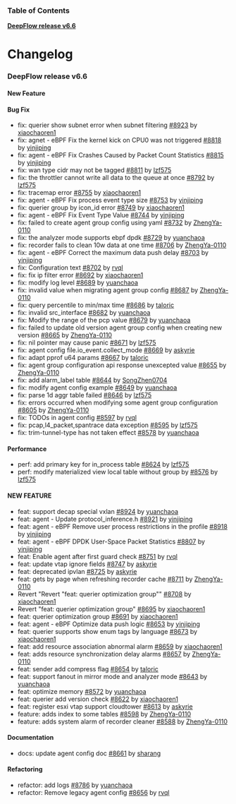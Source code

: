 ### Table of Contents

**[DeepFlow release v6.6](#v6.6)**<br/>

# Changelog

### <a id="v6.6"></a>DeepFlow release v6.6

#### New Feature

#### Bug Fix
* fix: querier show subnet error when subnet filtering [#8923](https://github.com/deepflowio/deepflow/pull/8923) by [xiaochaoren1](https://github.com/xiaochaoren1)
* fix: agnet - eBPF Fix the kernel kick on CPU0 was not triggered [#8818](https://github.com/deepflowio/deepflow/pull/8818) by [yinjiping](https://github.com/yinjiping)
* fix: agent - eBPF Fix Crashes Caused by Packet Count Statistics [#8815](https://github.com/deepflowio/deepflow/pull/8815) by [yinjiping](https://github.com/yinjiping)
* fix: wan type cidr may not be tagged [#8811](https://github.com/deepflowio/deepflow/pull/8811) by [lzf575](https://github.com/lzf575)
* fix: the throttler cannot write all data to the queue at once [#8792](https://github.com/deepflowio/deepflow/pull/8792) by [lzf575](https://github.com/lzf575)
* fix: tracemap error [#8755](https://github.com/deepflowio/deepflow/pull/8755) by [xiaochaoren1](https://github.com/xiaochaoren1)
* fix: agent - eBPF Fix process event type size [#8753](https://github.com/deepflowio/deepflow/pull/8753) by [yinjiping](https://github.com/yinjiping)
* fix: querier group by icon_id error [#8749](https://github.com/deepflowio/deepflow/pull/8749) by [xiaochaoren1](https://github.com/xiaochaoren1)
* fix: agent - eBPF Fix Event Type Value [#8744](https://github.com/deepflowio/deepflow/pull/8744) by [yinjiping](https://github.com/yinjiping)
* fix: failed to create agent group config using yaml [#8732](https://github.com/deepflowio/deepflow/pull/8732) by [ZhengYa-0110](https://github.com/ZhengYa-0110)
* fix: the analyzer mode supports ebpf dpdk [#8729](https://github.com/deepflowio/deepflow/pull/8729) by [yuanchaoa](https://github.com/yuanchaoa)
* fix: recorder fails to clean 10w data at one time [#8706](https://github.com/deepflowio/deepflow/pull/8706) by [ZhengYa-0110](https://github.com/ZhengYa-0110)
* fix: agent - eBPF Correct the maximum data push delay [#8703](https://github.com/deepflowio/deepflow/pull/8703) by [yinjiping](https://github.com/yinjiping)
* fix: Configuration text [#8702](https://github.com/deepflowio/deepflow/pull/8702) by [rvql](https://github.com/rvql)
* fix: fix ip filter error [#8692](https://github.com/deepflowio/deepflow/pull/8692) by [xiaochaoren1](https://github.com/xiaochaoren1)
* fix: modify log level [#8689](https://github.com/deepflowio/deepflow/pull/8689) by [yuanchaoa](https://github.com/yuanchaoa)
* fix: invalid value when migrating agent group config [#8687](https://github.com/deepflowio/deepflow/pull/8687) by [ZhengYa-0110](https://github.com/ZhengYa-0110)
* fix: query percentile to min/max time [#8686](https://github.com/deepflowio/deepflow/pull/8686) by [taloric](https://github.com/taloric)
* fix: invalid src_interface [#8682](https://github.com/deepflowio/deepflow/pull/8682) by [yuanchaoa](https://github.com/yuanchaoa)
* fix: Modify the range of the pcp value [#8679](https://github.com/deepflowio/deepflow/pull/8679) by [yuanchaoa](https://github.com/yuanchaoa)
* fix: failed to update old version agent group config when creating new version [#8665](https://github.com/deepflowio/deepflow/pull/8665) by [ZhengYa-0110](https://github.com/ZhengYa-0110)
* fix: nil pointer may cause panic [#8671](https://github.com/deepflowio/deepflow/pull/8671) by [lzf575](https://github.com/lzf575)
* fix: agent config file.io_event.collect_mode [#8669](https://github.com/deepflowio/deepflow/pull/8669) by [askyrie](https://github.com/askyrie)
* fix: adapt pprof u64 params [#8667](https://github.com/deepflowio/deepflow/pull/8667) by [taloric](https://github.com/taloric)
* fix: agent group configuration api response unexcepted value [#8655](https://github.com/deepflowio/deepflow/pull/8655) by [ZhengYa-0110](https://github.com/ZhengYa-0110)
* fix: add alarm_label table [#8644](https://github.com/deepflowio/deepflow/pull/8644) by [SongZhen0704](https://github.com/SongZhen0704)
* fix: modify agent config example [#8649](https://github.com/deepflowio/deepflow/pull/8649) by [yuanchaoa](https://github.com/yuanchaoa)
* fix: parse 1d aggr table failed [#8646](https://github.com/deepflowio/deepflow/pull/8646) by [lzf575](https://github.com/lzf575)
* fix: errors occurred when modifying some agent group configuration [#8605](https://github.com/deepflowio/deepflow/pull/8605) by [ZhengYa-0110](https://github.com/ZhengYa-0110)
* fix: TODOs in agent config [#8597](https://github.com/deepflowio/deepflow/pull/8597) by [rvql](https://github.com/rvql)
* fix: pcap,l4_packet,spantrace data exception [#8595](https://github.com/deepflowio/deepflow/pull/8595) by [lzf575](https://github.com/lzf575)
* fix: trim-tunnel-type has not taken effect [#8578](https://github.com/deepflowio/deepflow/pull/8578) by [yuanchaoa](https://github.com/yuanchaoa)

#### Performance
* perf: add primary key for in_process table [#8624](https://github.com/deepflowio/deepflow/pull/8624) by [lzf575](https://github.com/lzf575)
* perf: modify materialized view local table without group by [#8576](https://github.com/deepflowio/deepflow/pull/8576) by [lzf575](https://github.com/lzf575)

#### NEW FEATURE
* feat: support decap special vxlan [#8924](https://github.com/deepflowio/deepflow/pull/8924) by [yuanchaoa](https://github.com/yuanchaoa)
* feat: agent - Update protocol_inference.h [#8921](https://github.com/deepflowio/deepflow/pull/8921) by [yinjiping](https://github.com/yinjiping)
* feat: agent - eBPF Remove user process restrictions in the profile [#8918](https://github.com/deepflowio/deepflow/pull/8918) by [yinjiping](https://github.com/yinjiping)
* feat: agent - eBPF DPDK User-Space Packet Statistics [#8807](https://github.com/deepflowio/deepflow/pull/8807) by [yinjiping](https://github.com/yinjiping)
* feat: Enable agent after first guard check [#8751](https://github.com/deepflowio/deepflow/pull/8751) by [rvql](https://github.com/rvql)
* feat: update vtap ignore fields [#8747](https://github.com/deepflowio/deepflow/pull/8747) by [askyrie](https://github.com/askyrie)
* feat: deprecated ipvlan [#8725](https://github.com/deepflowio/deepflow/pull/8725) by [askyrie](https://github.com/askyrie)
* feat: gets by page when refreshing recorder cache [#8711](https://github.com/deepflowio/deepflow/pull/8711) by [ZhengYa-0110](https://github.com/ZhengYa-0110)
* Revert "Revert "feat: querier optimization group"" [#8708](https://github.com/deepflowio/deepflow/pull/8708) by [xiaochaoren1](https://github.com/xiaochaoren1)
* Revert "feat: querier optimization group" [#8695](https://github.com/deepflowio/deepflow/pull/8695) by [xiaochaoren1](https://github.com/xiaochaoren1)
* feat: querier optimization group [#8691](https://github.com/deepflowio/deepflow/pull/8691) by [xiaochaoren1](https://github.com/xiaochaoren1)
* feat: agent - eBPF Optimize data push logic [#8653](https://github.com/deepflowio/deepflow/pull/8653) by [yinjiping](https://github.com/yinjiping)
* feat: querier supports show enum tags by language [#8673](https://github.com/deepflowio/deepflow/pull/8673) by [xiaochaoren1](https://github.com/xiaochaoren1)
* feat: add resource association abnormal alarm [#8659](https://github.com/deepflowio/deepflow/pull/8659) by [xiaochaoren1](https://github.com/xiaochaoren1)
* feat: adds resource synchronization delay alarms [#8657](https://github.com/deepflowio/deepflow/pull/8657) by [ZhengYa-0110](https://github.com/ZhengYa-0110)
* feat: sender add compress flag [#8654](https://github.com/deepflowio/deepflow/pull/8654) by [taloric](https://github.com/taloric)
* feat: support fanout in mirror mode and analyzer mode [#8643](https://github.com/deepflowio/deepflow/pull/8643) by [yuanchaoa](https://github.com/yuanchaoa)
* feat: optimize memory [#8572](https://github.com/deepflowio/deepflow/pull/8572) by [yuanchaoa](https://github.com/yuanchaoa)
* feat: querier add version check [#8622](https://github.com/deepflowio/deepflow/pull/8622) by [xiaochaoren1](https://github.com/xiaochaoren1)
* feat: register esxi vtap support cloudtower [#8613](https://github.com/deepflowio/deepflow/pull/8613) by [askyrie](https://github.com/askyrie)
* feature: adds index to some tables [#8598](https://github.com/deepflowio/deepflow/pull/8598) by [ZhengYa-0110](https://github.com/ZhengYa-0110)
* feature: adds system alarm of recorder cleaner [#8588](https://github.com/deepflowio/deepflow/pull/8588) by [ZhengYa-0110](https://github.com/ZhengYa-0110)

#### Documentation
* docs: update agent config doc [#8661](https://github.com/deepflowio/deepflow/pull/8661) by [sharang](https://github.com/sharang)


#### Refactoring
* refactor: add logs [#8786](https://github.com/deepflowio/deepflow/pull/8786) by [yuanchaoa](https://github.com/yuanchaoa)
* refactor: Remove legacy agent config [#8656](https://github.com/deepflowio/deepflow/pull/8656) by [rvql](https://github.com/rvql)
